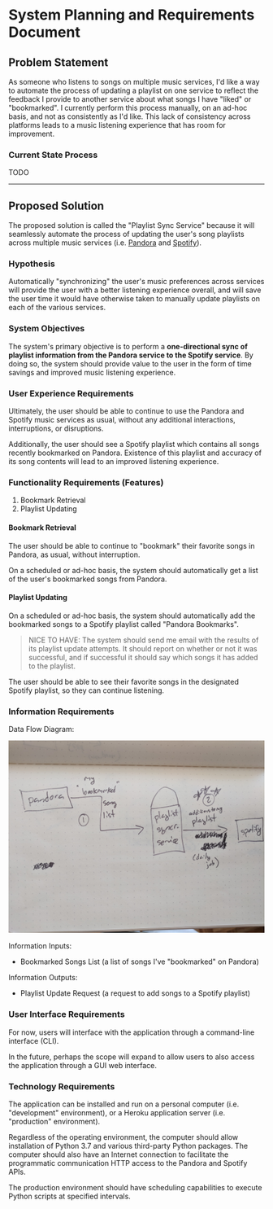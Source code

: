 # System Planning and Requirements Document

## Problem Statement

As someone who listens to songs on multiple music services, I'd like a way to automate the process of updating a playlist on one service to reflect the feedback I provide to another service about what songs I have "liked" or "bookmarked". I currently perform this process manually, on an ad-hoc basis, and not as consistently as I'd like. This lack of consistency across platforms leads to a music listening experience that has room for improvement.



### Current State Process

TODO











<hr>

## Proposed Solution

The proposed solution is called the "Playlist Sync Service" because it will seamlessly automate the process of updating the user's song playlists across multiple music services (i.e. [Pandora](https://www.pandora.com) and [Spotify](https://www.spotify.com)).

### Hypothesis

Automatically "synchronizing" the user's music preferences across services will provide the user with a better listening experience overall, and will save the user time it would have otherwise taken to manually update playlists on each of the various services.

### System Objectives

The system's primary objective is to perform a **one-directional sync of playlist information from the Pandora service to the Spotify service**. By doing so, the system should provide value to the user in the form of time savings and improved music listening experience.

### User Experience Requirements

Ultimately, the user should be able to continue to use the Pandora and Spotify music services as usual, without any additional interactions, interruptions, or disruptions.

Additionally, the user should see a Spotify playlist which contains all songs recently bookmarked on Pandora. Existence of this playlist and accuracy of its song contents will lead to an improved listening experience.

### Functionality Requirements (Features)

  1. Bookmark Retrieval
  2. Playlist Updating

#### Bookmark Retrieval

The user should be able to continue to "bookmark" their favorite songs in Pandora, as usual, without interruption.

On a scheduled or ad-hoc basis, the system should automatically get a list of the user's bookmarked songs from Pandora.

#### Playlist Updating

On a scheduled or ad-hoc basis, the system should automatically add the bookmarked songs to a Spotify playlist called "Pandora Bookmarks".

> NICE TO HAVE: The system should send me email with the results of its playlist update attempts. It should report on whether or not it was successful, and if successful it should say which songs it has added to the playlist.

The user should be able to see their favorite songs in the designated Spotify playlist, so they can continue listening.

### Information Requirements

Data Flow Diagram:

![a sketch of a data flow diagram, depicting a system icon in the middle, with information flows from the Pandora service into the system, and information outflows from the system to Spotify service](/planning/dfd-sketch.jpg)

Information Inputs:

  + Bookmarked Songs List (a list of songs I've "bookmarked" on Pandora)

Information Outputs:

  + Playlist Update Request (a request to add songs to a Spotify playlist)

### User Interface Requirements

For now, users will interface with the application through a command-line interface (CLI).

In the future, perhaps the scope will expand to allow users to also access the application through a GUI web interface.

### Technology Requirements

The application can be installed and run on a personal computer (i.e. "development" environment), or a Heroku application server (i.e. "production" environment).

Regardless of the operating environment, the computer should allow installation of Python 3.7 and various third-party Python packages. The computer should also have an Internet connection to facilitate the programmatic communication HTTP access to the Pandora and Spotify APIs.

The production environment should have scheduling capabilities to execute Python scripts at specified intervals.
